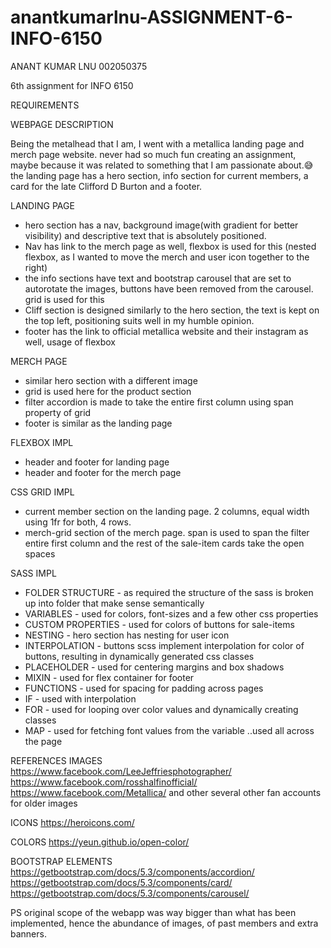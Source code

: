# anantkumarlnu-ASSIGNMENT-6-INFO-6150
ANANT KUMAR LNU
002050375

6th assignment for INFO 6150 

REQUIREMENTS 

WEBPAGE DESCRIPTION 

Being the metalhead that I am, I went with a metallica landing page and merch page website. never had so much fun creating an assignment, maybe because it was related to something that I am passionate about.😅
the landing page has a hero section, info section for current members, a card for the late Clifford D Burton and a footer.

LANDING PAGE 
- hero section has a nav, background image(with gradient for better visibility) and descriptive text that is absolutely positioned.
- Nav has link to the merch page as well, flexbox is used for this (nested flexbox, as I wanted to move the merch and user icon together to the right)
- the info sections have text and bootstrap carousel that are set to autorotate the images, buttons have been removed from the carousel. grid is used for this 
- Cliff section is designed similarly to the hero section, the text is kept on the top left, positioning suits well in my humble opinion.
- footer has the link to official metallica website and their instagram as well, usage of flexbox 

MERCH PAGE
- similar hero section with a different image 
- grid is used here for the product section 
- filter accordion is made to take the entire first column using span property of grid
- footer is similar as the landing page 

FLEXBOX IMPL
- header and footer for landing page 
- header and footer for the merch page 

CSS GRID IMPL
- current member section on the landing page. 2 columns, equal width using 1fr for both, 4 rows.
- merch-grid section of the merch page. span is used to span the filter entire first column and the rest of the sale-item cards take the open spaces 

SASS IMPL 
- FOLDER STRUCTURE - as required the structure of the sass is broken up into folder that make sense semantically 
- VARIABLES - used for colors, font-sizes and a few other css properties 
- CUSTOM PROPERTIES - used for colors of buttons for sale-items
- NESTING - hero section has nesting for user icon 
- INTERPOLATION - buttons scss implement interpolation for color of buttons, resulting in dynamically generated css classes 
- PLACEHOLDER - used for centering margins and box shadows 
- MIXIN - used for flex container for footer
- FUNCTIONS - used for spacing for padding across pages 
- IF - used with interpolation 
- FOR - used for looping over color values and dynamically creating classes
- MAP - used for fetching font values from the variable ..used all across the page

REFERENCES
IMAGES
https://www.facebook.com/LeeJeffriesphotographer/
https://www.facebook.com/rosshalfinofficial/
https://www.facebook.com/Metallica/
and other several other fan accounts for older images 

ICONS
https://heroicons.com/

COLORS
https://yeun.github.io/open-color/

BOOTSTRAP ELEMENTS
https://getbootstrap.com/docs/5.3/components/accordion/
https://getbootstrap.com/docs/5.3/components/card/
https://getbootstrap.com/docs/5.3/components/carousel/

PS
original scope of the webapp was way bigger than what has been implemented, hence the abundance of images, of past members and extra banners.